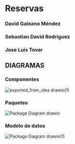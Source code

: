 # Reservas
### David Galeano Méndez
### Sebastian David Rodriguez
### Jose Luis Tovar

## DIAGRAMAS
### Componentes

![exported_from_idea drawio(1)](https://github.com/David-Galeano-USabana/Reservas/assets/141966320/4df52bfe-005f-43a2-b0d7-8856e7db7da1)

### Paquetes

![Package Diagram drawio](https://github.com/David-Galeano-USabana/Reservas/assets/141966320/86d7ce50-64d3-4ef6-b410-cd3d432079e8)

### Modelo de datos

![Package Diagram drawio(1)](https://github.com/David-Galeano-USabana/Reservas/assets/141966320/e6650209-c174-449a-93bc-112c16364f4e)

